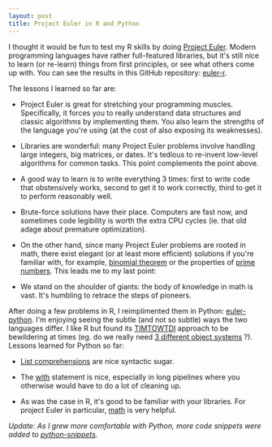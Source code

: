 ```yaml
---
layout: post
title: Project Euler in R and Python
---
```


I thought it would be fun to test my R skills by doing [Project Euler](https://projecteuler.net/). Modern programming languages have rather full-featured libraries, but it's still nice to learn (or re-learn) things from first principles, or see what others come up with. You can see the results in this GitHub repository: [euler-r](https://github.com/ptvan/euler-r).

The lessons I learned so far are:

* Project Euler is great for stretching your programming muscles. Specifically, it forces you to really understand data structures and classic algorithms by implementing them. You also learn the strengths of the language you're using (at the cost of also exposing its weaknesses).

* Libraries are wonderful: many Project Euler problems involve handling large integers, big matrices, or dates. It's tedious to re-invent low-level algorithms for common tasks. This point complements the point above.

* A good way to learn is to write everything 3 times: first to write code that obstensively works, second to get it to work correctly, third to get it to perform reasonably well.

* Brute-force solutions have their place. Computers are fast now, and sometimes code legibility is worth the extra CPU cycles (ie. that old adage about premature optimization).

* On the other hand, since many Project Euler problems are rooted in math, there exist elegant (or at least more efficient) solutions if you're familiar with, for example, [binomial theorem](https://en.wikipedia.org/wiki/Binomial_theorem) or the properties of [prime numbers](https://en.wikipedia.org/wiki/Prime_number#Analytic_properties). This leads me to my last point:

* We stand on the shoulder of giants: the body of knowledge in math is vast. It's humbling to retrace the steps of pioneers.

After doing a few problems in R, I reimplimented them in Python: [euler-python](https://github.com/ptvan/euler-python). I'm enjoying seeing the subtle (and not so subtle) ways the two languages differ. I like R but found its [TIMTOWTDI](https://en.wikipedia.org/wiki/There%27s_more_than_one_way_to_do_it) approach to be bewildering at times (eg. do we really need [3 different object systems](http://adv-r.had.co.nz/OO-essentials.html) ?). Lessons learned for Python so far:

* [List comprehensions](https://docs.python.org/3/tutorial/datastructures.html#list-comprehensions) are nice syntactic sugar.

* The [with](https://docs.python.org/2.5/whatsnew/pep-343.html) statement is nice, especially in long pipelines where you otherwise would have to do a lot of cleaning up.

* As was the case in R, it's good to be familiar with your libraries. For project Euler in particular, [math](https://pypi.org/project/maths/) is very helpful.

*Update: As I grew more comfortable with Python, more code snippets were added to [python-snippets](https://github.com/ptvan/python-snippets).*
